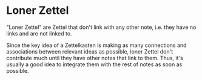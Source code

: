 # Loner Zettel

"Loner Zettel" are Zettel that don't link with any other note, i.e. they have
no links and are not linked to.

Since the key idea of a Zettelkasten is making as many connections and
associations between relevant ideas as possible, loner Zettel don't contribute
much until they have other notes that link to them. Thus, it's usually a good
idea to integrate them with the rest of notes as soon as possible.
